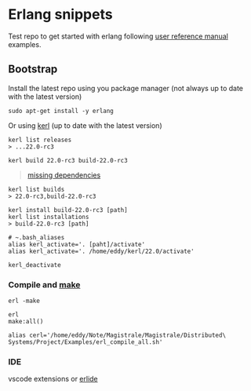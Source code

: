 # Erlang snippets

Test repo to get started with erlang following [user reference manual](http://erlang.org/doc/reference_manual/users_guide.html) examples.


## Bootstrap

Install the latest repo using you package manager (not always up to date with the latest version)

```
sudo apt-get install -y erlang
```

Or using [kerl](https://github.com/kerl/kerl) (up to date with the latest version)


```
kerl list releases
> ...22.0-rc3

kerl build 22.0-rc3 build-22.0-rc3
```

> [missing dependencies](https://github.com/asdf-vm/asdf-erlang/issues/83)

```
kerl list builds
> 22.0-rc3,build-22.0-rc3

kerl install build-22.0-rc3 [path]
kerl list installations
> build-22.0-rc3 [path]

# ~.bash_aliases
alias kerl_activate='. [paht]/activate'
alias kerl_activate='. /home/eddy/kerl/22.0/activate'

kerl_deactivate
```


### Compile and [make](http://erlang.org/doc/man/make.html#all-0) 

```
erl -make

erl
make:all()

alias cerl='/home/eddy/Note/Magistrale/Magistrale/Distributed\ Systems/Project/Examples/erl_compile_all.sh'
```


### IDE

vscode extensions or [erlide](https://erlide.org/)


